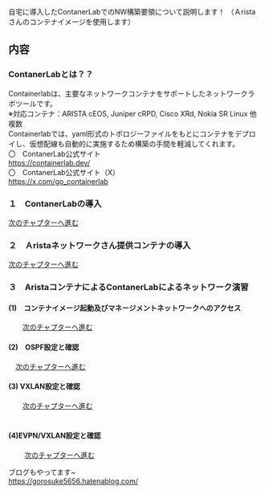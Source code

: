 自宅に導入したContanerLabでのNW構築要領について説明します！
（Ａristaさんのコンテナイメージを使用します）<br>

## 内容<br>

### ContanerLabとは？？<br>
Containerlabは、主要なネットワークコンテナをサポートしたネットワークラボツールです。<br>
 ※対応コンテナ：ARISTA cEOS, Juniper cRPD, Cisco XRd, Nokia SR Linux 他複数<br>
  Containerlabでは、yaml形式のトポロジーファイルをもとにコンテナをデプロイし、仮想配線も自動的に実施するため構築の手間を軽減してくれます。<br>
  〇　ContanerLab公式サイト<br>
  https://containerlab.dev/<br>
  〇　ContanerLab公式サイト（X）<br>
  https://x.com/go_containerlab<br>
       
### １　ContanerLabの導入<br>
[次のチャプターへ進む](./introduction-1.md) <br>

### ２　Ａristaネットワークさん提供コンテナの導入<br>
[次のチャプターへ進む](./introduction-2.md) <br>

### ３　AristaコンテナによるContanerLabによるネットワーク演習<br>
#### (1)　コンテナイメージ起動及びマネージメントネットワークへのアクセス
　　[次のチャプターへ進む](./exercises-1.md) <br>

#### (2)　OSPF設定と確認
  　[次のチャプターへ進む](./exercises-2.md) <br>

#### (3) VXLAN設定と確認
　　[次のチャプターへ進む](./VXLAN-1.md) <br>　　

#### (4)EVPN/VXLAN設定と確認
　  　[次のチャプターへ進む](./EVPN－VXLAN.md) <br>

ブログもやってます~<br>
https://gorosuke5656.hatenablog.com/

